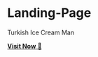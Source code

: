 # Landing-Page
Turkish Ice Cream Man

<a href="https://devikiran1738.github.io/Landing-Page/indextest.html" target="_blank">**Visit Now** 🚀</a>
